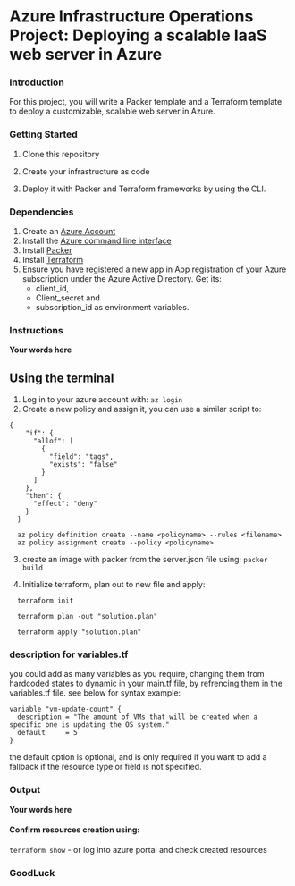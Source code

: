 # Azure Infrastructure Operations Project: Deploying a scalable IaaS web server in Azure

### Introduction
For this project, you will write a Packer template and a Terraform template to deploy a customizable, scalable web server in Azure.

### Getting Started
1. Clone this repository

2. Create your infrastructure as code

3. Deploy it with Packer and Terraform frameworks by using the CLI.

### Dependencies
1. Create an [Azure Account](https://portal.azure.com) 
2. Install the [Azure command line interface](https://docs.microsoft.com/en-us/cli/azure/install-azure-cli?view=azure-cli-latest)
3. Install [Packer](https://www.packer.io/downloads)
4. Install [Terraform](https://www.terraform.io/downloads.html)
5. Ensure you have registered a new app in App registration of your Azure subscription under the Azure Active Directory. Get its:
    - client_id,
    - Client_secret and
    - subscription_id as environment variables.

### Instructions
**Your words here**
## Using the terminal
1. Log in to your azure account with:
``` az login ```
2. Create a new policy and assign it, you can use a similar script to:
```
{
    "if": {
      "allof": [
        {
          "field": "tags",
          "exists": "false"
        }
      ]
    },
    "then": {
      "effect": "deny"
    }
  }

  az policy definition create --name <policyname> --rules <filename>
  az policy assignment create --policy <policyname>
```
3. create an image with packer from the server.json file using:
``` packer build ```

4. Initialize terraform, plan out to new file and apply:
```
  terraform init

  terraform plan -out "solution.plan"

  terraform apply "solution.plan"  
```
### description for variables.tf
you could add as many variables as you require, changing them from hardcoded states to dynamic in your main.tf file, by refrencing them in the variables.tf file. see below for syntax example:
```
variable "vm-update-count" {
  description = "The amount of VMs that will be created when a specific one is updating the OS system."
  default     = 5
}

```
the default option is optional, and is only required if you want to add a fallback if the resource type or field is not specified.

### Output
**Your words here**

#### Confirm resources creation using:
``` terraform show ```
    - or log into azure portal and check created resources

### GoodLuck

